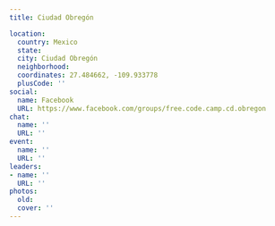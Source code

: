 ```yaml
---
title: Ciudad Obregón

location:
  country: Mexico
  state: 
  city: Ciudad Obregón
  neighborhood: 
  coordinates: 27.484662, -109.933778
  plusCode: ''
social:
  name: Facebook
  URL: https://www.facebook.com/groups/free.code.camp.cd.obregon
chat:
  name: ''
  URL: ''
event:
  name: ''
  URL: ''
leaders:
- name: ''
  URL: ''
photos:
  old: 
  cover: ''
---
```

